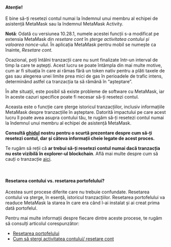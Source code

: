
#### Atenție!


E bine să-ți resetezi contul numai la îndemnul unui membru al echipei de asistență MetaMask sau la îndemnul MetaMask Activity.




**Notă**: Odată cu versiunea 10.28.1, numele acestei funcții s-a modificat pe extensia MetaMask din *resetare cont* în *șterge activitatea contului și valoarea nonce-ului.* În aplicația MetaMask pentru mobil se numește ca înainte, *Resetare cont.*



Ocazional, poți întâlni tranzacții care nu sunt finalizate într-un interval de timp la care te aștepți. Acest lucru se poate întâmpla din mai multe motive, cum ar fi situația în care ai rămas fără un token nativ pentru a plăti taxele de gas sau alegerea unei limite prea mici de gas în perioadele de trafic intens, determinând astfel ca tranzacția ta să rămână în “așteptare”.


În alte situații, este posibil să existe probleme de software cu MetaMask, iar în aceste cazuri specifice poate fi necesar să-ți resetezi contul. 


Aceasta este o funcție care șterge istoricul tranzacțiilor, inclusiv informațiile MetaMask despre tranzacțiile în așteptare. Datorită impactului pe care acest lucru îl poate avea asupra contului tău, te rugăm să-ți resetezi contul numai la îndemnul unui membru al echipei de asistență MetaMask.


**Consultă [ghidul](https://support.metamask.io/hc/en-us/articles/360015488891) nostru pentru o scurtă prezentare despre cum să-ți resetezi contul, dar și câteva informații cheie legate de acest proces.**  


Te rugăm să reții că **ar trebui să-ți resetezi contul numai dacă tranzacția nu este vizibilă în explorer-ul blockchain**. Află mai multe despre cum să cauți o tranzacție [aici](https://support.metamask.io/hc/en-us/articles/360057536611). 


 



#### Resetarea contului vs. resetarea portofelului?


Acestea sunt procese diferite care nu trebuie confundate. Resetarea contului va șterge, în esență, istoricul tranzacțiilor. Resetarea portofelului va readuce MetaMask la starea în care era când l-ai instalat și ai creat prima dată portofelul.


Pentru mai multe informații despre fiecare dintre aceste procese, te rugăm să consulți articolul corespunzător:


* [Resetarea portofelului](https://support.metamask.io/hc/en-us/articles/4556918516763)
* [Cum să ștergi activitatea contului/ resetare cont](https://support.metamask.io/hc/en-us/articles/360015488891)


